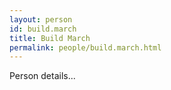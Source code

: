 ```yaml
---
layout: person
id: build.march
title: Build March
permalink: people/build.march.html
---
```


Person details...